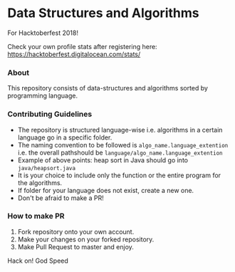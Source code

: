 # Data Structures and Algorithms
For Hacktoberfest 2018! <br/>

Check your own profile stats after registering here: https://hacktoberfest.digitalocean.com/stats/<username>

### About
This repository consists of data-structures and algorithms sorted by programming language.

### Contributing Guidelines
- The repository is structured language-wise i.e. algorithms in a certain language go in a specific folder.
- The naming convention to be followed is ```algo_name.language_extention``` i.e. the overall pathshould be ```language/algo_name.language_extention```
- Example of above points: heap sort in Java should go into `java/heapsort.java`
- It is your choice to include only the function or the entire program for the algorithms.
- If folder for your language does not exist, create a new one.
- Don't be afraid to make a PR!

### How to make PR
1. Fork repository onto your own account.
2. Make your changes on your forked repository.
3. Make Pull Request to master and enjoy.

Hack on!
God Speed
